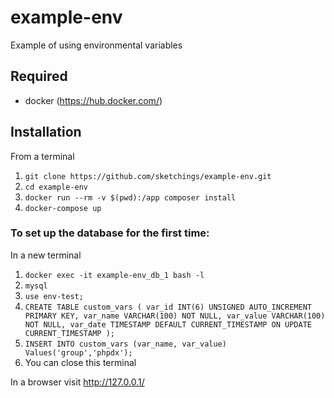 # example-env
Example of using environmental variables

## Required

* docker (https://hub.docker.com/)

## Installation

From a terminal
1. `git clone https://github.com/sketchings/example-env.git`
2. `cd example-env`
3. `docker run --rm -v $(pwd):/app composer install`
4. `docker-compose up`

### To set up the database for the first time: 
In a new terminal
1. `docker exec -it example-env_db_1 bash -l`
2. `mysql`
3. `use env-test;`
4. `CREATE TABLE custom_vars (
    var_id INT(6) UNSIGNED AUTO_INCREMENT PRIMARY KEY,
    var_name VARCHAR(100) NOT NULL,
    var_value VARCHAR(100) NOT NULL,
    var_date TIMESTAMP DEFAULT CURRENT_TIMESTAMP ON UPDATE CURRENT_TIMESTAMP
);`
5. `INSERT INTO custom_vars (var_name, var_value) Values('group','phpdx');`
6. You can close this terminal

In a browser visit http://127.0.0.1/
